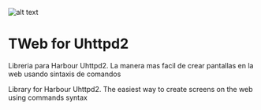 ﻿![alt text](https://i.postimg.cc/QM6v5Xqg/minilogo.png)

TWeb for Uhttpd2
================

Libreria para Harbour Uhttpd2. La manera mas facil de crear pantallas en la web usando sintaxis de comandos

Library for Harbour Uhttpd2. The easiest way to create screens on the web using commands syntax
